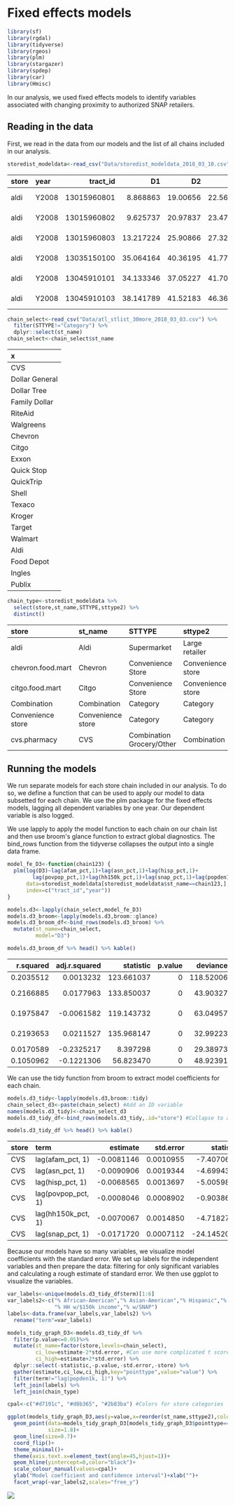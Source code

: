 Fixed effects models
================

``` r
library(sf)
library(rgdal)
library(tidyverse)
library(rgeos)
library(plm)
library(stargazer)
library(spdep)
library(car)
library(Hmisc)
```

In our analysis, we used fixed effects models to identify variables associated with changing proximity to authorized SNAP retailers.

Reading in the data
-------------------

First, we read in the data from our models and the list of all chains included in our analysis.

``` r
storedist_modeldata<-read_csv("Data/storedist_modeldata_2018_03_10.csv") 
```

| store | year  |    tract\_id|         D1|        D2|        D3|        D4|        D5| st\_name | STTYPE      | sttype2        | gisjn\_tct   |  totpop\_pov|  povpop\_pct|  povpop185\_pct|  hh100k\_pct|  hh150k\_pct|  afam\_pct|   asn\_pct|  hisp\_pct|  under18\_pct|  over64\_pct|  snap\_enroll|  pop1k|     snap1k|  area\_sqkm|   popden1k|  snap\_pct|
|:------|:------|------------:|----------:|---------:|---------:|---------:|---------:|:---------|:------------|:---------------|:-------------|------------:|------------:|---------------:|------------:|------------:|----------:|----------:|----------:|-------------:|------------:|-------------:|------:|----------:|-----------:|----------:|----------:|
| aldi  | Y2008 |  13015960801|   8.868863|  19.00656|  22.56937|  22.92868|  30.69741| Aldi     | Supermarket | Large retailer | G13015960801 |         3130|    11.341853|        20.89457|    17.491166|     3.091873|  12.610340|  0.3783102|   2.522068|      19.79823|     8.890290|      216.4419|  3.130|  0.2164419|    23.81528|  0.1314282|   6.915078|
| aldi  | Y2008 |  13015960802|   9.625737|  20.97837|  23.47469|  24.41901|  31.97999| Aldi     | Supermarket | Large retailer | G13015960802 |         2891|    21.722587|        53.96057|     5.000000|     1.886793|   1.833276|  0.0000000|  12.798340|      18.40194|    16.395711|      217.2537|  2.891|  0.2172537|    18.11431|  0.1595976|   7.514828|
| aldi  | Y2008 |  13015960803|  13.217224|  25.90866|  27.32393|  29.13067|  34.90976| Aldi     | Supermarket | Large retailer | G13015960803 |         5159|    15.313045|        30.54856|    14.712269|     6.188925|   2.615385|  0.0000000|  10.230769|      18.69231|     9.807692|      544.7538|  5.159|  0.5447538|    82.45413|  0.0625681|  10.559291|
| aldi  | Y2008 |  13035150100|  35.064164|  40.36195|  41.77607|  47.24550|  48.58465| Aldi     | Supermarket | Large retailer | G13035150100 |         7557|     8.918883|        24.22919|    11.676973|     1.091306|  19.838689|  0.0000000|   1.535059|      18.09549|    14.296865|     1167.1509|  7.557|  1.1671509|   232.45675|  0.0325093|  15.444632|
| aldi  | Y2008 |  13045910101|  34.133346|  37.05227|  41.70067|  44.71284|  47.56594| Aldi     | Supermarket | Large retailer | G13045910101 |         5972|    22.689216|        44.00536|     4.649123|     1.052632|  31.339554|  3.9986671|   5.231590|      18.59380|    11.696101|      933.7671|  5.972|  0.9337671|    16.56105|  0.3606051|  15.635751|
| aldi  | Y2008 |  13045910103|  38.141789|  41.52183|  46.36072|  48.75723|  50.16716| Aldi     | Supermarket | Large retailer | G13045910103 |         4618|    10.025985|        19.55392|    18.531468|     6.526807|  11.802575|  0.0000000|   7.231760|      14.29185|     9.206009|      557.8731|  4.618|  0.5578731|    56.30526|  0.0820172|  12.080406|

``` r
chain_select<-read_csv("Data/atl_stlist_30more_2018_03_03.csv") %>%
  filter(STTYPE!="Category") %>%
  dplyr::select(st_name)
chain_select<-chain_select$st_name
```

| x              |
|:---------------|
| CVS            |
| Dollar General |
| Dollar Tree    |
| Family Dollar  |
| RiteAid        |
| Walgreens      |
| Chevron        |
| Citgo          |
| Exxon          |
| Quick Stop     |
| QuickTrip      |
| Shell          |
| Texaco         |
| Kroger         |
| Target         |
| Walmart        |
| Aldi           |
| Food Depot     |
| Ingles         |
| Publix         |

``` r
chain_type<-storedist_modeldata %>%
  select(store,st_name,STTYPE,sttype2) %>%
  distinct()
```

| store             | st\_name          | STTYPE                    | sttype2           |
|:------------------|:------------------|:--------------------------|:------------------|
| aldi              | Aldi              | Supermarket               | Large retailer    |
| chevron.food.mart | Chevron           | Convenience Store         | Convenience store |
| citgo.food.mart   | Citgo             | Convenience Store         | Convenience store |
| Combination       | Combination       | Category                  | Category          |
| Convenience store | Convenience store | Category                  | Category          |
| cvs.pharmacy      | CVS               | Combination Grocery/Other | Combination       |

Running the models
------------------

We run separate models for each store chain included in our analysis. To do so, we define a function that can be used to apply our model to data subsetted for each chain. We use the plm package for the fixed effects models, lagging all dependent variables by one year. Our dependent variable is also logged.

We use lapply to apply the model function to each chain on our chain list and then use broom's glance function to extract global diagnostics. The bind\_rows function from the tidyverse collapses the output into a single data frame.

``` r
model_fe_D3<-function(chain123) {
  plm(log(D3)~lag(afam_pct,1)+lag(asn_pct,1)+lag(hisp_pct,1)+
        lag(povpop_pct,1)+lag(hh150k_pct,1)+lag(snap_pct,1)+lag(popden1k,1),
      data=storedist_modeldata[storedist_modeldata$st_name==chain123,],
      index=c("tract_id","year"))
}

models.d3<-lapply(chain_select,model_fe_D3)
models.d3_broom<-lapply(models.d3,broom::glance)
models.d3_broom_df<-bind_rows(models.d3_broom) %>%
  mutate(st_name=chain_select,
         model="D3")
```

``` r
models.d3_broom_df %>% head() %>% kable()
```

|  r.squared|  adj.r.squared|   statistic|  p.value|   deviance|  df.residual| st\_name       | model |
|----------:|--------------:|-----------:|--------:|----------:|------------:|:---------------|:------|
|  0.2035512|      0.0013232|  123.661037|        0|  118.52006|         3387| CVS            | D3    |
|  0.2166885|      0.0177963|  133.850037|        0|   43.90327|         3387| Dollar General | D3    |
|  0.1975847|     -0.0061582|  119.143732|        0|   63.04957|         3387| Dollar Tree    | D3    |
|  0.2193653|      0.0211527|  135.968147|        0|   32.99223|         3387| Family Dollar  | D3    |
|  0.0170589|     -0.2325217|    8.397298|        0|   29.38973|         3387| RiteAid        | D3    |
|  0.1050962|     -0.1221306|   56.823470|        0|   48.92391|         3387| Walgreens      | D3    |

We can use the tidy function from broom to extract model coefficients for each chain.

``` r
models.d3_tidy<-lapply(models.d3,broom::tidy)
chain_select_d3<-paste(chain_select) #Add an ID variable
names(models.d3_tidy)<-chain_select_d3
models.d3_tidy_df<-bind_rows(models.d3_tidy,.id="store") #Collapse to a single data frame
```

``` r
models.d3_tidy_df %>% head() %>% kable()
```

| store | term                |    estimate|  std.error|    statistic|    p.value|
|:------|:--------------------|-----------:|----------:|------------:|----------:|
| CVS   | lag(afam\_pct, 1)   |  -0.0081146|  0.0010955|   -7.4070617|  0.0000000|
| CVS   | lag(asn\_pct, 1)    |  -0.0090906|  0.0019344|   -4.6994332|  0.0000027|
| CVS   | lag(hisp\_pct, 1)   |  -0.0068565|  0.0013697|   -5.0059817|  0.0000006|
| CVS   | lag(povpop\_pct, 1) |  -0.0008046|  0.0008902|   -0.9038605|  0.3661337|
| CVS   | lag(hh150k\_pct, 1) |  -0.0070067|  0.0014850|   -4.7182789|  0.0000025|
| CVS   | lag(snap\_pct, 1)   |  -0.0171720|  0.0007112|  -24.1452001|  0.0000000|

Because our models have so many variables, we visualize model coefficients with the standard error. We set up labels for the independent variables and then prepare the data: filtering for only significant variables and calculating a rough estimate of standard error. We then use ggplot to visualize the variables.

``` r
var_labels<-unique(models.d3_tidy_df$term)[1:6]
var_labels2<-c("% African-American","% Asian-American","% Hispanic","% HH in poverty",
               "% HH w/$150k income","% w/SNAP")
labels<-data.frame(var_labels,var_labels2) %>%
  rename("term"=var_labels)

models_tidy_graph_D3<-models.d3_tidy_df %>%
  filter(p.value<=0.05)%>%
  mutate(st_name=factor(store,levels=chain_select),
         ci_low=estimate-2*std.error, #Can use more complicated t score in the futrue if need be
         ci_high=estimate+2*std.error) %>%
  dplyr::select(-statistic,-p.value,-std.error,-store) %>%
  gather(estimate,ci_low,ci_high,key="pointtype",value="value") %>% 
  filter(term!="lag(popden1k, 1)") %>%
  left_join(labels) %>%
  left_join(chain_type)

cpal<-c("#d7191c", "#d8b365", "#2b83ba") #Colors for store categories

ggplot(models_tidy_graph_D3,aes(y=value,x=reorder(st_name,sttype2),color=sttype2)) +
  geom_point(data=models_tidy_graph_D3[models_tidy_graph_D3$pointtype=="estimate",],
             size=1.8)+
  geom_line(size=0.7)+
  coord_flip()+
  theme_minimal()+
  theme(axis.text.x=element_text(angle=45,hjust=1))+
  geom_hline(yintercept=0,color="black")+
  scale_colour_manual(values=cpal)+
  ylab("Model coefficient and confidence interval")+xlab("")+
  facet_wrap(~var_labels2,scales="free_y")
```

![](store_distance_analysis_2018_03_03_files/figure-markdown_github/unnamed-chunk-6-1.png)
